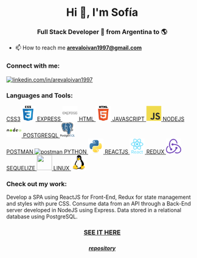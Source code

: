 <h1 align="center">Hi 👋, I'm Sofía</h1>
<h3 align="center">Full Stack Developer 🚀 from Argentina to 🌎</h3>

- 📫 How to reach me **arevaloivan1997@gmail.com**
<h3 align="left">Connect with me:</h3>
<p align="left">
<a href="https://linkedin.com/in/linkedin.com/in/arevaloivan1997" target="blank"><img align="center" src="https://raw.githubusercontent.com/rahuldkjain/github-profile-readme-generator/master/src/images/icons/Social/linked-in-alt.svg" alt="linkedin.com/in/arevaloivan1997" height="30" width="40" /></a>
</p>

<h3 align="left">Languages and Tools:</h3>
<p align="left"> 
  <a href="https://www.w3schools.com/css/" target="_blank">CSS3<img src="https://raw.githubusercontent.com/devicons/devicon/master/icons/css3/css3-original-wordmark.svg" alt="css3" width="40" height="40"/>
  </a> <a href="https://expressjs.com" target="_blank">EXPRESS <img src="https://raw.githubusercontent.com/devicons/devicon/master/icons/express/express-original-wordmark.svg" alt="express" width="40" height="40"/>
  </a> <a href="https://www.w3.org/html/" target="_blank">HTML <img src="https://raw.githubusercontent.com/devicons/devicon/master/icons/html5/html5-original-wordmark.svg" alt="html5" width="40" height="40"/>
  </a> <a href="https://developer.mozilla.org/en-US/docs/Web/JavaScript" target="_blank">JAVASCRIPT <img src="https://raw.githubusercontent.com/devicons/devicon/master/icons/javascript/javascript-original.svg" alt="javascript" width="40" height="40"/> 
  </a> <a href="https://nodejs.org" target="_blank">NODEJS <img src="https://raw.githubusercontent.com/devicons/devicon/master/icons/nodejs/nodejs-original-wordmark.svg" alt="nodejs" width="40" height="40"/> 
  </a> <a href="https://www.postgresql.org" target="_blank">POSTGRESQL <img src="https://raw.githubusercontent.com/devicons/devicon/master/icons/postgresql/postgresql-original-wordmark.svg" alt="postgresql" width="40" height="40"/> <br/>
  </a> <a href="https://postman.com" target="_blank">POSTMAN <img src="https://www.vectorlogo.zone/logos/getpostman/getpostman-icon.svg" alt="postman" width="40" height="40"/> 
  </a> <a href="https://www.python.org" target="_blank">PYTHON <img src="https://raw.githubusercontent.com/devicons/devicon/master/icons/python/python-original.svg" alt="python" width="40" height="40"/> 
  </a> <a href="https://reactjs.org/" target="_blank">REACTJS <img src="https://raw.githubusercontent.com/devicons/devicon/master/icons/react/react-original-wordmark.svg" alt="react" width="40" height="40"/> 
  </a> <a href="https://redux.js.org" target="_blank">REDUX <img src="https://raw.githubusercontent.com/devicons/devicon/master/icons/redux/redux-original.svg" alt="redux" width="40" height="40"/> </a> 
  </a> <a href="https://sequelize.org/" target="_blank"> SEQUELIZE <img src="https://user-images.githubusercontent.com/78280109/127777812-c8633f63-ec5b-4fb4-aaf5-9b8e3f051ee7.png" width="40" height="40"/> </a>
  </a> <a href="https://www.linux.org/" target="_blank">LINUX <img src="https://raw.githubusercontent.com/devicons/devicon/master/icons/linux/linux-original.svg" alt="linux" width="40" height="40"/> </a>
</p>

<h3 align="left">Check out my work:</h3>
<p align="left">Develop a SPA using ReactJS for Front-End, Redux for state management and styles
with pure CSS.
Consume data from an API through a Back-End server developed in NodeJS using
Express.
Data stored in a relational database using PostgreSQL.</p>
  <!--<ul>
    <li>Filter pokemons by type</li>
    <li>Order the pokemons by: alphabetical order, strenght, all in a descendent or ascendent way</li>
    <li>Search the pokemon by name</li>
    <li>Create your own personal pokemon!</li>
    <li>See the details of each pokemon, such as type and stats</li>
   </ul>-->
<h3 align="center"><a href="https://ivan-pokemon-app-ivanox97.vercel.app/" target="_blank">SEE IT HERE</a><h3>
 

 <h5 align="center"><a href="https://github.com/ivanox97/PI-Pokemon-FT14a" target="_blank">repository</a></h5>
